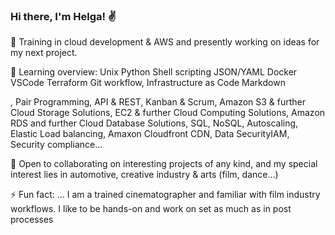 ### Hi there, I'm Helga! ✌️

🔭 Training in cloud development & AWS and presently working on ideas for my next project.

🌱 Learning overview: 
Unix                     Python
Shell scripting          JSON/YAML
Docker                   VSCode
Terraform                Git workflow,
Infrastructure as Code   Markdown

 , Pair Programming, API & REST, Kanban & Scrum, Amazon S3 & further Cloud Storage Solutions, EC2 & further Cloud Computing Solutions, Amazon RDS and further Cloud Database Solutions, SQL, NoSQL, Autoscaling, Elastic Load balancing, Amaxon Cloudfront CDN, Data SecurityIAM, Security compliance... 

👯 Open to collaborating on interesting projects of any kind, and my special interest lies in automotive, creative industry & arts (film, dance...)

⚡ Fun fact: ... I am a trained cinematographer and familiar with film industry workflows. I like to be hands-on and work on set as much as in post processes



<!--
**HelgaStock/HelgaStock** is a ✨ _special_ ✨ repository because its `README.md` (this file) appears on your GitHub profile.

Here are some ideas to get you started:

- 🔭 I’m currently working on ideas for my first capstone project
- 🌱 I’m currently learning cloud development from the ground up
- 👯 I’m looking to collaborate on ...
- 🤔 I’m looking for help with ...
- 💬 Ask me about ...
- 📫 How to reach me: ...
- 😄 Pronouns: ...
- ⚡ Fun fact: ...
-->
